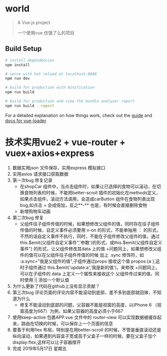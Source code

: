# world

> A Vue.js project
>
> 一个使用vue 仿饿了么的项目

## Build Setup

``` bash
# install dependencies
npm install

# serve with hot reload at localhost:8080
npm run dev

# build for production with minification
npm run build

# build for production and view the bundle analyzer report
npm run build --report
```

For a detailed explanation on how things work, check out the [guide](http://vuejs-templates.github.io/webpack/) and [docs for vue-loader](http://vuejs.github.io/vue-loader).

# 技术实用vue2 + vue-router + vuex+axios+express

1. 数据实用json 文件保存，实用express 模拟接口
2. 实用axios 请求接口获取数据
3. 第一次bug 修复记录
   + 在shopCar 组件中，当点击组件时，如果让已选择的食物可以滚动，在切换食物列表的时候，不能把better-scroll 插件的初始化在methods定义，如果点击组件，滚动方法调用，会造成carButton 组件在食物列表出现bug,如点击 + 会成倍加，反之**-**  也是，有时候会直接删除食物 
   + 新增购物车动画
4. 第二次bug 修复
    + 父组件往子组件传值的时候，如果想修改父组件的值，同时存在往子组件传值的时候，自定义事件必须要用 v-on 的形式，不能单独用 ： 的形式，不然的话自定义事件不执行，同时，不能在子组件修改父组件的值，通过this.$emit(父组件自定义事件",'参数')的形式，或this.$emit(父组件自定义事件") 的形式，让父组件修改其data 上的值
    +问题同上，如果想修改父组件的值可以在父组件往子组件传值的时候 加上 .sync 修饰符，如 :a.sync="我是父组件的值",子组件通过props 接收这个值 propos:{a },这时子组件通过  this.$emit('update:a','我是新的值')，来修改
    +问题同上，可以在子组件的 data 上定义一个属性来接收这个 父组件传过来的值，同时使用 ||  添加一个默认值
  5. 为什么更新了代码在github上没有显示贡献？
  6. 第三次bug
       评论页面的评论内容不能滚动到底部，差不多到底部就回弹，不知道为什么
       + 修复不能滚动到底部的问题，父容器不能是视窗的高度，以iPhone 6 （视窗高度为667）为例，如果父容器的高度必须小于667
   7. 使用keep-active 包裹APP.vue 文件中的 router-view 可以实现数据被缓存起来，路由在切换的时候，可以保存上一个页面的信息
   8. 要善于利用flex 布局，特别是在用better-scroll 的时候，不管是垂直滚动还是纵向滚动，如果遇到内容盒子宽或高于父盒子一样的时候，要在父盒子加个display:flex,这样可以让子容器撑开
   9. 完成 2019年5月17日 星期五

